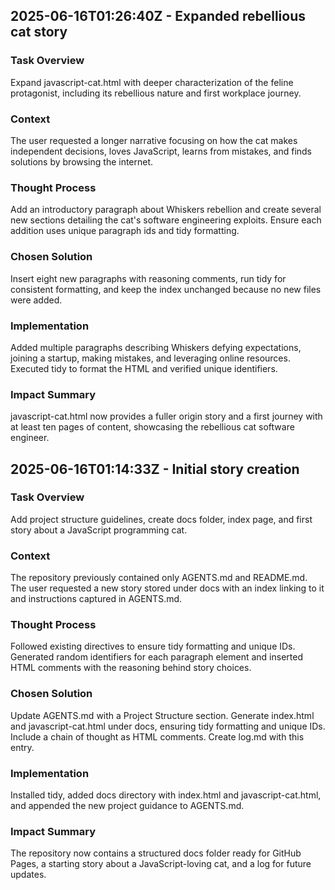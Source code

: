 ## 2025-06-16T01:26:40Z - Expanded rebellious cat story

### Task Overview
Expand javascript-cat.html with deeper characterization of the feline protagonist, including its
rebellious nature and first workplace journey.

### Context
The user requested a longer narrative focusing on how the cat makes independent decisions, loves
JavaScript, learns from mistakes, and finds solutions by browsing the internet.

### Thought Process
Add an introductory paragraph about Whiskers rebellion and create several new sections detailing
the cat's software engineering exploits. Ensure each addition uses unique paragraph ids and tidy
formatting.

### Chosen Solution
Insert eight new paragraphs with reasoning comments, run tidy for consistent formatting, and keep
the index unchanged because no new files were added.

### Implementation
Added multiple paragraphs describing Whiskers defying expectations, joining a startup, making
mistakes, and leveraging online resources. Executed tidy to format the HTML and verified unique
identifiers.

### Impact Summary
javascript-cat.html now provides a fuller origin story and a first journey with at least ten
pages of content, showcasing the rebellious cat software engineer.

## 2025-06-16T01:14:33Z - Initial story creation

### Task Overview
Add project structure guidelines, create docs folder, index page, and first story about a JavaScript programming cat.

### Context
The repository previously contained only AGENTS.md and README.md. The user requested a new story stored under docs with an index linking to it and instructions captured in AGENTS.md.

### Thought Process
Followed existing directives to ensure tidy formatting and unique IDs. Generated random identifiers for each paragraph element and inserted HTML comments with the reasoning behind story choices.

### Chosen Solution
Update AGENTS.md with a Project Structure section. Generate index.html and javascript-cat.html under docs, ensuring tidy formatting and unique IDs. Include a chain of thought as HTML comments. Create log.md with this entry.

### Implementation
Installed tidy, added docs directory with index.html and javascript-cat.html, and appended the new project guidance to AGENTS.md.

### Impact Summary
The repository now contains a structured docs folder ready for GitHub Pages, a starting story about a JavaScript-loving cat, and a log for future updates.
